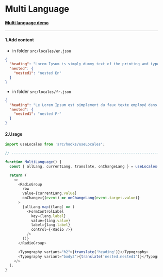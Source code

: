# Multi Language

#### [Multi language demo](/app/extra-components/multi-language)

---

#### 1.Add content

- in folder `src/locales/en.json`

```json
{
  "heading": "Lorem Ipsum is simply dummy text of the printing and typesetting industry",
  "nested": {
    "nested1": "nested En"
  }
}
```

- in folder `src/locales/fr.json`

```json
{
  "heading": "Le Lorem Ipsum est simplement du faux texte employé dans la composition et la mise en page avant impression",
  "nested": {
    "nested1": "nested Fr"
  }
}
```

#### 2.Usage

```js
import useLocales from 'src/hooks/useLocales';

// ----------------------------------------------------------------------

function MultiLanguage() {
  const { allLang, currentLang, translate, onChangeLang } = useLocales();

  return (
    <>
      <RadioGroup
        row
        value={currentLang.value}
        onChange={(event) => onChangeLang(event.target.value)}
      >
        {allLang.map((lang) => (
          <FormControlLabel
            key={lang.label}
            value={lang.value}
            label={lang.label}
            control={<Radio />}
          />
        ))}
      </RadioGroup>

      <Typography variant="h2">{translate('heading')}</Typography>
      <Typography variant="body2">{translate('nested.nested1')}</Typography>
    </>
  );
}
```
